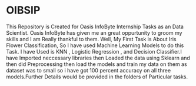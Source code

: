 # OIBSIP
This Repository is Created for Oasis InfoByte Internship Tasks as an Data Scientist. Oasis InfoByte has given me an great oppurtunity to groom my skills and I am Really thankful to them.
Well, My First Task is About Iris Flower Classification, So I have used Machine Learning Models to do this Task. I have Used is KNN , Logistic Regression , and Decision Classifier.I have Imported neccessary libraries then Loaded the data using Sklearn and then did Preprocessing then load the models and train my data on them as dataset was to small so i have got 100 percent accuracy on all three models.Further Details would be provided in the folders of Particular tasks.
